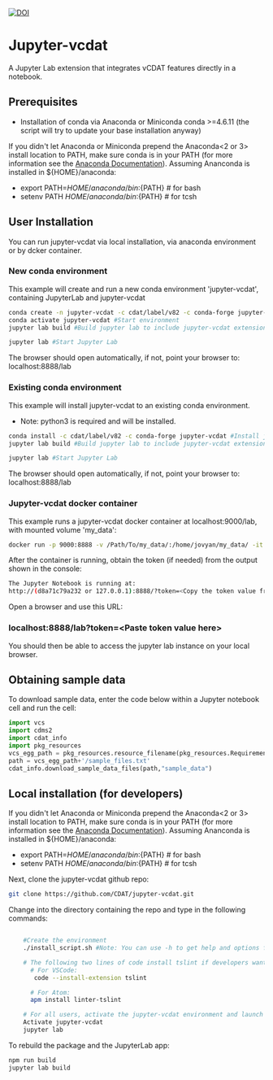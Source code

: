 [![DOI](https://zenodo.org/badge/147574270.svg)](https://zenodo.org/badge/latestdoi/147574270)

# Jupyter-vcdat

A Jupyter Lab extension that integrates vCDAT features directly in a notebook.

## Prerequisites

- Installation of conda via Anaconda or Miniconda conda >=4.6.11 (the script
  will try to update your base installation anyway)

If you didn't let Anaconda or Miniconda prepend the Anaconda<2 or 3> install location to PATH, make sure conda is in your PATH (for more information see the [Anaconda Documentation](https://docs.anaconda.com/anaconda/user-guide/faq/#installing-anaconda)). Assuming Ananconda is installed in ${HOME}/anaconda:
* export PATH=${HOME}/anaconda/bin:${PATH} # for bash
* setenv PATH ${HOME}/anaconda/bin:${PATH} # for tcsh

## User Installation

You can run jupyter-vcdat via local installation, via anaconda environment or by dcker container.

### New conda environment

This example will create and run a new conda environment 'jupyter-vcdat', containing JupyterLab and jupyter-vcdat

```bash
conda create -n jupyter-vcdat -c cdat/label/v82 -c conda-forge jupyter-vcdat #Create conda environment
conda activate jupyter-vcdat #Start environment
jupyter lab build #Build jupyter lab to include jupyter-vcdat extension (only for first time installation)

jupyter lab #Start Jupyter Lab
```

The browser should open automatically, if not, point your browser to: localhost:8888/lab

### Existing conda environment

This example will install jupyter-vcdat to an existing conda environment.
* Note: python3 is required and will be installed.

```bash
conda install -c cdat/label/v82 -c conda-forge jupyter-vcdat #Install jupyter-vcdat
jupyter lab build #Build jupyter lab to include jupyter-vcdat extension (only for first time installation)

jupyter lab #Start Jupyter Lab
```

The browser should open automatically, if not, point your browser to: localhost:8888/lab

### Jupyter-vcdat docker container

This example runs a jupyter-vcdat docker container at localhost:9000/lab, with mounted volume 'my_data':

```bash
docker run -p 9000:8888 -v /Path/To/my_data/:/home/jovyan/my_data/ -it cdat/vcdat:latest #Run the image
```

After the container is running, obtain the token (if needed) from the output shown in the console:

```bash
The Jupyter Notebook is running at:
http://(d8a71c79a232 or 127.0.0.1):8888/?token=<Copy the token value from here>
```

Open a browser and use this URL:

### localhost:8888/lab?token=\<Paste token value here>

You should then be able to access the jupyter lab instance on your local browser.

## Obtaining sample data

To download sample data, enter the code below within a Jupyter notebook cell and run the cell:

```python
import vcs
import cdms2
import cdat_info
import pkg_resources
vcs_egg_path = pkg_resources.resource_filename(pkg_resources.Requirement.parse("vcs"), "share/vcs")
path = vcs_egg_path+'/sample_files.txt'
cdat_info.download_sample_data_files(path,"sample_data")
```


## Local installation (for developers)

If you didn't let Anaconda or Miniconda prepend the Anaconda<2 or 3> install location to PATH, make sure conda is in your PATH (for more information see the [Anaconda Documentation](https://docs.anaconda.com/anaconda/user-guide/faq/#installing-anaconda)). Assuming Ananconda is installed in ${HOME}/anaconda:
* export PATH=${HOME}/anaconda/bin:${PATH} # for bash
* setenv PATH ${HOME}/anaconda/bin:${PATH} # for tcsh

Next, clone the jupyter-vcdat github repo:

```bash
git clone https://github.com/CDAT/jupyter-vcdat.git
```

Change into the directory containing the repo and type in the following commands:

```bash

    #Create the environment
    ./install_script.sh #Note: You can use -h to get help and options for installation script.

    # The following two lines of code install tslint if developers want to use it (optional):
      # For VSCode:
       code --install-extension tslint

      # For Atom:
      apm install linter-tslint

    # For all users, activate the jupyter-vcdat environment and launch the JupyterLab interface
    Activate jupyter-vcdat
    jupyter lab

```

To rebuild the package and the JupyterLab app:

```bash
npm run build
jupyter lab build
```
